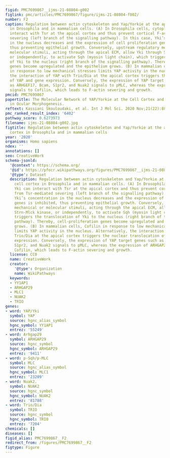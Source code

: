 ```yaml
---
figid: PMC7699867__ijms-21-08804-g002
figlink: pmc/articles/PMC7699867/figure/ijms-21-08804-f002/
number: F2
caption: Regulation between actin cytoskeleton and Yap/Yorkie at the apical cell cortex
  in Drosophila and in mammalian cells. (A) In Drosophila cells, cytoplasmic Yki can
  interact with Tsr at the apical cortex and thus prevent cortical F-actin from Tsr-mediated
  severing (left branch of the signalling pathway). In this case, Yki’s concentration
  in the nucleus decreases and the expression of cell proliferation genes is inhibited,
  thus preventing epithelial growth. Conversely, upstream regulatory mechanical or
  molecular stimuli, acting through the apical ECM, allow Yki through Strn-Mlck kinase,
  or independently, to activate Sqh (myosin light chain), which triggers the translocation
  of Yki to the nucleus (right branch of the signalling pathway). Thereby, cell-proliferation
  genes become upregulated and the epithelium grows. (B) In mammalian cells, Cofilin
  in response to low mechanical stresses limits YAP activity in the nucleus. Alternatively,
  the interaction of YAP with Trio/Dia at the apical cortex triggers the nuclear translocation
  of YAP and gene expression. Conversely, the expression of YAP target genes such
  as ARHGEF17, Bcam, S1pr2, and Nuak2 signals to pMLC, whereas the expression of ARHGAP29
  signals to Cofilin, which leads to F-actin severing and growth.
pmcid: PMC7699867
papertitle: The Molecular Network of YAP/Yorkie at the Cell Cortex and their Role
  in Ocular Morphogenesis.
reftext: Kassiani Skouloudaki, et al. Int J Mol Sci. 2020 Nov;21(22):8804.
pmc_ranked_result_index: '6402'
pathway_score: 0.6273973
filename: ijms-21-08804-g002.jpg
figtitle: Regulation between actin cytoskeleton and Yap/Yorkie at the apical cell
  cortex in Drosophila and in mammalian cells
year: '2020'
organisms: Homo sapiens
ndex: ''
annotations: []
seo: CreativeWork
schema-jsonld:
  '@context': https://schema.org/
  '@id': https://pfocr.wikipathways.org/figures/PMC7699867__ijms-21-08804-g002.html
  '@type': Dataset
  description: Regulation between actin cytoskeleton and Yap/Yorkie at the apical
    cell cortex in Drosophila and in mammalian cells. (A) In Drosophila cells, cytoplasmic
    Yki can interact with Tsr at the apical cortex and thus prevent cortical F-actin
    from Tsr-mediated severing (left branch of the signalling pathway). In this case,
    Yki’s concentration in the nucleus decreases and the expression of cell proliferation
    genes is inhibited, thus preventing epithelial growth. Conversely, upstream regulatory
    mechanical or molecular stimuli, acting through the apical ECM, allow Yki through
    Strn-Mlck kinase, or independently, to activate Sqh (myosin light chain), which
    triggers the translocation of Yki to the nucleus (right branch of the signalling
    pathway). Thereby, cell-proliferation genes become upregulated and the epithelium
    grows. (B) In mammalian cells, Cofilin in response to low mechanical stresses
    limits YAP activity in the nucleus. Alternatively, the interaction of YAP with
    Trio/Dia at the apical cortex triggers the nuclear translocation of YAP and gene
    expression. Conversely, the expression of YAP target genes such as ARHGEF17, Bcam,
    S1pr2, and Nuak2 signals to pMLC, whereas the expression of ARHGAP29 signals to
    Cofilin, which leads to F-actin severing and growth.
  license: CC0
  name: CreativeWork
  creator:
    '@type': Organization
    name: WikiPathways
  keywords:
  - YY1AP1
  - ARHGAP29
  - MLC1
  - NUAK2
  - TRIO
genes:
- word: YAP/Yki
  symbol: YAP
  source: hgnc_alias_symbol
  hgnc_symbol: YY1AP1
  entrez: '55249'
- word: Arhgap29
  symbol: ARHGAP29
  source: hgnc_symbol
  hgnc_symbol: ARHGAP29
  entrez: '9411'
- word: p-Sqh/p-MLC
  symbol: MLC
  source: hgnc_alias_symbol
  hgnc_symbol: MLC1
  entrez: '23209'
- word: Nuak2.
  symbol: NUAK2
  source: hgnc_symbol
  hgnc_symbol: NUAK2
  entrez: '81788'
- word: Trio/Dia
  symbol: TRIO
  source: hgnc_symbol
  hgnc_symbol: TRIO
  entrez: '7204'
chemicals: []
diseases: []
figid_alias: PMC7699867__F2
redirect_from: /figures/PMC7699867__F2
figtype: Figure
---
```


